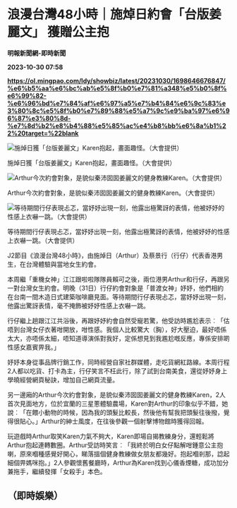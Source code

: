 # 浪漫台灣48小時｜施焯日約會「台版姜麗文」 獲贈公主抱
**明報新聞網-即時新聞**

**2023-10-30 07:58**

**https://ol.mingpao.com/ldy/showbiz/latest/20231030/1698646676847/%e6%b5%aa%e6%bc%ab%e5%8f%b0%e7%81%a348%e5%b0%8f%e6%99%82-%e6%96%bd%e7%84%af%e6%97%a5%e7%b4%84%e6%9c%83%e3%80%8c%e5%8f%b0%e7%89%88%e5%a7%9c%e9%ba%97%e6%96%87%e3%80%8d-%e7%8d%b2%e8%b4%88%e5%85%ac%e4%b8%bb%e6%8a%b1%22%20target=%22blank**

![施焯日獲「台版姜麗文」Karen抱起，畫面趣怪。（大會提供）](https://fs.mingpao.com/ldy/20231030/s00009/f82ddeb7e9ca1c6045fd1aee39180d00.jpg)

施焯日獲「台版姜麗文」Karen抱起，畫面趣怪。（大會提供）

![Arthur今次約會對象，是貌似秦沛囡囡姜麗文的健身教練Karen。（大會提供）](https://fs.mingpao.com/ldy/20231030/s00009/f842716eb5cd0d4edc7a7fd81b6fdf23.jpg)

Arthur今次約會對象，是貌似秦沛囡囡姜麗文的健身教練Karen。（大會提供）

![等待期間行仔表現忐忑，當妤妤出現一刻，他露出極驚訝的表情，他被妤妤的性感上衣嚇一跳。（大會提供）](https://fs.mingpao.com/ldy/20231030/s00009/f848f775b20265e88ae5dc059975fd09.jpg)

等待期間行仔表現忐忑，當妤妤出現一刻，他露出極驚訝的表情，他被妤妤的性感上衣嚇一跳。（大會提供）

J2節目《浪漫台灣48小時》，由施焯日（Arthur）及蔡景行（行仔）代表香港男生，在台灣體驗與當地女生約會。

本周繼「重機女神」江江跟啦啦隊隊員賴可之後，兩位港男Arthur和行仔，再跟另一對台灣女生約會。明晚（31日）行仔約會對象是「普渡女神」妤妤，他們相約在台南一間木造日式建築咖啡廳見面。等待期間行仔表現忐忑，當妤妤出現一刻，他露出驚訝表情，毫不掩飾被妤妤性感上衣嚇一跳。

行仔繼上趟跟江江共浴後，再跟妤妤約會自然受寵若驚，他受訪時尷尬表示︰「估唔到台灣女仔衣著咁開放，咁性感。我個人比較驚大（胸），好大壓迫，最好唔係太大，亦唔係太細，唔知道導演係對我好，定係想見到我尷尬嘅反應，專係安排啲性感女嘉賓畀我。」

妤妤本身從事品牌行銷工作，同時經營自家社群媒體，走吃貨網紅路線。本周行程2人都以吃貨、打卡為主，行仔笑言不枉此行，除了試到台南美食，還從妤妤身上學曉經營網頁秘訣，增加自己網頁流量。

另一邊廂的Arthur今次約會對象，是貌似秦沛囡囡姜麗文的健身教練Karen，2人首次見面地方，位於宜蘭的三星蔥體驗農場，Karen對Arthur的印象似乎不錯，她說︰「在餵小動物的時候，因為我的頭髮比較長，然後他有幫我把頭髮往後撥，覺得很貼心。」Arthur的紳士風度，在往後參觀一個射擊博物館時獲得回報。

玩遊戲時Arthur取笑Karen力氣不夠大，Karen即場自揭教練身分，還輕鬆將Arthur抱起連轉數圈。Arthur受訪時笑言︰「我終於明白女仔點解咁鍾意公主抱喇，原來嗰種感覺好開心，睇落搵個健身教練做女朋友都幾好。抱起嗰剎那，諗起細個畀媽咪抱。」2人參觀懷舊餐廳時，Arthur為Karen找到心儀香煙糖，成功加分兼拖手，繼續發揮「女殺手」本色。

（即時娛樂）
------